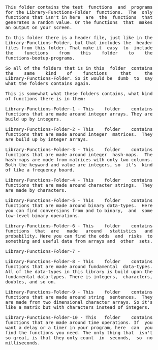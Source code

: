 <pre>
This folder contains the test  functions  and  programs
for the Library-Functions-Folder  functions.  The  only
functions that isn't in here  are  the  functions  that
generates a random value. Or the functions  that  makes
an output on your screen.

In this folder there is a header file, just like in the
Library-Functions-Folder, but that includes the  header
files from this folder. That make it  easy  to  include
the    functions    from    this    folder    to    the
functions-bootup-programs.

So all of the folders that is in this  folder  contains
the    same    kind    of    functions     that     the
Library-Functions-Folder. So it would be  dumb  to  say
what the folders contains again.

This is somewhat what these folders contains, what kind
of functions there is in them:

Library-Functions-Folder-1 - This    folder    contains
functions that are made around integer arrays. They are
build up by integers.

Library-Functions-Folder-2 - This    folder    contains
functions that are made around integer  matrices.  They
are build up by integer arrays.

Library-Functions-Folder-3 - This    folder    contains
functions that are made around integer  hash-maps.  The
hash-maps are made from matrices with only two columns.
Both the keyword and value are integers, so  it's  kind
of like a frequency board.

Library-Functions-Folder-4 - This    folder    contains
functions that are made around character strings.  They
are made by characters.

Library-Functions-Folder-5 - This    folder    contains
functions that are made around binary data-types.  Here
you can find conversions from and to binary,  and  some
low-level binary operations.

Library-Functions-Folder-6 - This    folder    contains
functions  that  are   made   around   statistics   and
probability. Here you can find the odds  and  risks  to
something and useful data from arrays and  other  sets.

Library-Functions-Folder-7 -

Library-Functions-Folder-8 - This    folder    contains
functions that are made around fundamental  data-types.
All of the data-types in this library is build upon the
fundamental data-types. There is integers,  characters,
doubles, and so on.

Library-Functions-Folder-9 - This    folder    contains
functions that are made around string  sentences.  They
are made from two dimensional character arrays. So it's
like a matrix but with characters instead of integers.

Library-Functions-Folder-10 - This   folder    contains
functions that are made around time operations. If  you
want a delay or a timer in your program, here  can  you
find the functions you need. The only thing that  isn't
so great, is that they only count  in  seconds,  so  no
milliseconds.
</pre>
